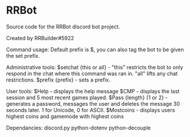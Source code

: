 # RRBot
Source code for the RRBot discord bot project.

Created by RRBuilder#5922



Command usage:
Default prefix is $, you can also tag the bot to be given the set prefix.

Administrative tools:
$setchat {this or all} - "this" restricts the bot to only respond in the chat where this command was ran in. "all" lifts any chat restrictions.
$prefix {prefix} - sets a prefix.

User tools:
$Help - displays the help message
$CMP - displays the last session and 5 most recent games played.
$Pass {length} {1 or 2} - generates a password, messages the user and deletes the message 30 seconds later. 1 for Unicode, 0 for ASCII.
$Mostcoins - displays users highest coins and gamemode with highest coins



Dependancies:
discord.py
python-dotenv
python-decouple
